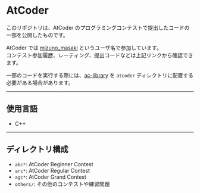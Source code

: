 # AtCoder

このリポジトリは、AtCoder のプログラミングコンテストで提出したコードの一部を公開したものです。

AtCoder では [mizuno_masaki](https://atcoder.jp/users/mizuno_masaki) というユーザ名で参加しています。  
コンテスト参加履歴、レーティング、提出コードなどは上記リンクから確認できます。

一部のコードを実行する際には、[ac-library](https://github.com/atcoder/ac-library) を `atcoder` ディレクトリに配置する必要がある場合があります。

---

## 使用言語

- C++

---

## ディレクトリ構成

- `abc*`: AtCoder Beginner Contest
- `arc*`: AtCoder Regular Contest
- `agc*`: AtCoder Grand Contest
- `others/`: その他のコンテストや練習問題
